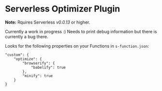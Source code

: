 Serverless Optimizer Plugin
=============================

**Note:** Rquires Serverless *v0.0.13* or higher.

Currently a work in progress :)  Needs to print debug information but there is currently a bug there.

Looks for the following properties on your Functions in `s-function.json`:

```
"custom": {
	"optimize": {
		"browserify": {
			"babelify": true
		},
		"minify": true
	}
}
```

